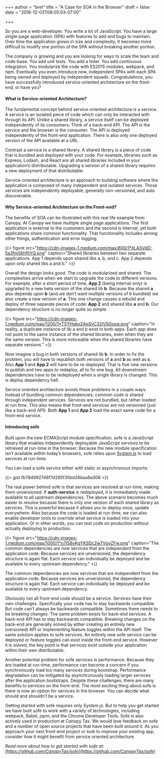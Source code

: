 +++
author = "bret"
title = "A Case for SOA in the Browser"
draft = false
date = "2016-12-03T08:05:03-07:00"

+++

So you are a web-developer. You write a lot of JavaScript. You have a large
single-page application (SPA) with features to add and bugs to maintain. Over
time the application grows in size and complexity. It becomes more difficult to
modify one portion of the SPA without breaking another portion.

The company is growing and you are looking for ways to scale the team and
code-base. You add unit tests. You add a linter. You add continuous integration.
You modularize the code with ES2015 modules, webpack, and npm. Eventually you
even introduce new, independent SPAs with each SPA being owned and deployed by
independent squads. Congratulations, you have successfully introduced
service-oriented architecture on the front-end, or have you?

#### What is Service-oriented Architecture?

The fundamental concept behind service-oriented architecture is a service. A
service is an isolated piece of code which can only be interacted with through
its API. Unlike a shared library, a service itself can be deployed independently
of its consumers. Think of a back-end API. The API is the service and the
browser is the consumer. The API is deployed independently of the front-end
application. There is also only one deployed version of the API available at a
URL.

Contrast a service to a shared library. A shared library is a piece of code that
is bundled and deployed with your code. For example, libraries such as Express,
Lodash, and React are all shared libraries included in your application’s
distributable. Upgrading a version of a shared library requires a new deployment
of that distributable.

Service-oriented architecture is an approach to building software where the
application is composed of many independent and isolated services. Those
services are independently deployable, generally non-versioned, and auto
discoverable.

#### Why Service-oriented Architecture on the Front-end?

The benefits of SOA can be illustrated with this real life example from Canopy.
At Canopy we have multiple single page applications. The first application is
external to the customers and the second is internal, yet both applications
share common functionality. That functionality includes among other things,
authentication and error logging.


{{< figure src="https://cdn-images-1.medium.com/max/800/1*itLASVdD-5a3fm56hfltYQ.png" caption="Shared libraries between two separate applications. App 1 depends upon shared libs a, b, and c. App 2 depends upon only shared libs a and b." >}}

Overall the design looks good. The code is modularized and shared. The
complexities arrive when we start to upgrade the code to different versions. For
example, after a short period of time, **App 2** (being internal only) is upgraded to a new beta version of the shared lib **b**. Because the shared
**a** also depends upon **b** (and we don’t want multiple versions of b bundled)
we also create a new version of **a**. This one change causes a rebuild and
deploy of three separate pieces of code: **App 2** and shared libs **a** and
**b**. Our dependency structure is no longer quite so simple.


{{< figure src="https://cdn-images-1.medium.com/max/1200/1*T5YHqkoZApSvC32jVS0osw.png" caption="In reality, a duplicate instance of lib a and b exist in both apps. Each app does not point to the same instance of the shared libraries, even when they are the same version. This is more noticeable when the shared libraries have separate versions." >}}

Now imagine a bug in both versions of shared lib **b**. In order to fix the
problem, you will have to republish both versions of **a** and **b** as well as
**c**. Also **App 1** and **App 2** will have to be re-deployed. That is five
new versions to publish and two apps to redeploy, all to fix one bug. All
downstream dependencies have to be redeployed when a single library is changed.
This is deploy dependency hell.

Service oriented architecture avoids these problems in a couple ways. Instead of
bundling common dependencies, common code is shared through independent
services. Services are not bundled, but rather loaded at run time. This also
means that front-end services are not versioned (just like a back-end API). Both
**App 1** and **App 2** load the exact same code for a front-end service.

#### Introducing sofe

Built upon the new ECMAScript module specification, sofe is a JavaScript library
that enables independently deployable JavaScript services to be retrieved at
run-time in the browser. Because the new module specification isn’t available
within today’s browsers, sofe relies upon
[System.js](https://github.com/systemjs/systemjs) to load services at run-time.

You can load a sofe service either with static or asynchronous imports:

{{< gist fb784992748f7d285f35bd26baa8a308 >}}

The real power behind sofe is that services are resolved at run-time, making
them unversioned. If **auth-service** is redeployed, it is immediately made
available to all upstream dependencies. The above scenario becomes much easier
to resolve because there is only *one* version of each shared library as
services. This is powerful because it allows you to deploy once, update
everywhere. Also because the code is loaded at run-time, we can also enable
developer tools to override what service is loaded into your application. Or in
other words, you can test code on production without actually deploying to
production.

{{< figure src="https://cdn-images-1.medium.com/max/1000/1*o7IS8yKgYKSDc2w7VpyZFw.png" caption="The common dependencies are now services that are independent from the application code. Because services are unversioned, the dependency structure is again flat. Each service can individually be deployed and be available to every upstream dependency." >}}

The common dependencies are now services that are independent from the application code. Because services are unversioned, the dependency structure is again flat. Each service can individually be deployed and
be available to every upstream dependency.

Obviously not all front-end code should be a service. Services have their own
challenges. Specifically your code has to stay backwards compatible. But code
can’t always be backwards compatible. Sometimes there needs to be breaking
changes. The same problem exists for back-end services. A back-end API has to
stay backwards compatible. Breaking changes on the back-end are generally solved
by either creating an entirely new (versioned) API or implementing feature
toggles within the API itself. The same solution applies to sofe services. An
entirely new sofe service can be deployed or feature toggles can exist inside
the front-end service. However it is solved, the key point is that services
exist outside your application within their own distributable.

Another potential problem for sofe services is performance. Because they are
loaded at run-time, performance can become a concern if you synchronously load
too many services during bootstrap. Performance degradation can be mitigated by
asynchronously loading larger services after the application bootstraps. Despite
these challenges, there are many benefits to services on the front-end. The most
exciting thing about sofe is there is now an option for services in the browser.
You can decide what should and shouldn’t be a service.

Getting started with sofe requires only System.js. But to help you get started
we have built sofe to work with a variety of technologies, including webpack,
Babel, jspm, and the Chrome Developer Tools. Sofe is also actively used in
production at Canopy Tax. We would love feedback on sofe and a number of open
source projects that have been built around it. As you approach your next
front-end project or look to improve your existing app, consider how it might
benefit from service oriented architecture.

*Read more about how to get started with sofe at: [https://github.com/CanopyTax/sofe](https://github.com/CanopyTax/sofe)*

